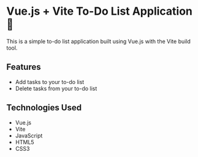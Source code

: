 # Vue.js + Vite To-Do List Application 🚀

This is a simple to-do list application built using Vue.js with the Vite build tool.

## Features

- Add tasks to your to-do list
- Delete tasks from your to-do list

## Technologies Used

- Vue.js
- Vite
- JavaScript
- HTML5
- CSS3
